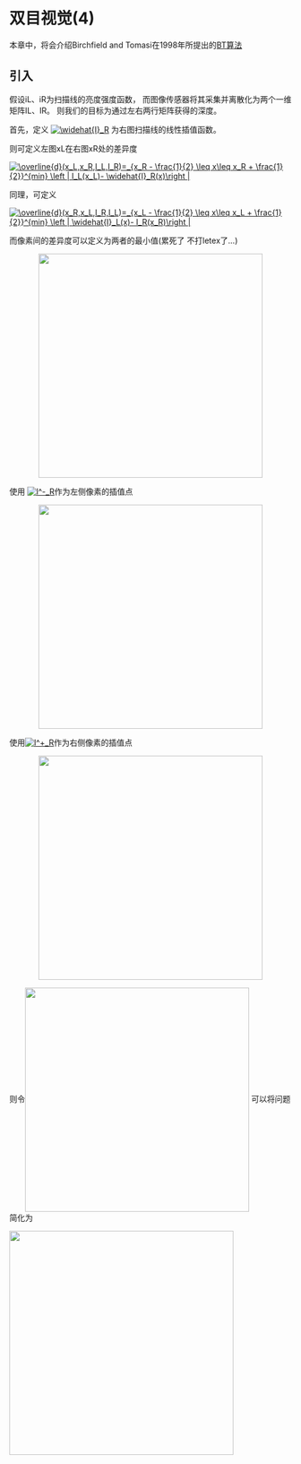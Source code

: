 双目视觉(4)
=========
本章中，将会介绍Birchfield and Tomasi在1998年所提出的[BT算法](http://code.opencv.org/attachments/605/BT1998.pdf)

## 引入
假设iL、iR为扫描线的亮度强度函数，
而图像传感器将其采集并离散化为两个一维矩阵IL、IR。
则我们的目标为通过左右两行矩阵获得的深度。

首先，定义
<a href="https://www.codecogs.com/eqnedit.php?latex=\widehat{I}_R" target="_blank"><img src="https://latex.codecogs.com/gif.latex?\widehat{I}_R" title="\widehat{I}_R" /></a>
为右图扫描线的线性插值函数。

则可定义左图xL在右图xR处的差异度

<a href="https://www.codecogs.com/eqnedit.php?latex=\overline{d}(x_L,x_R,I_L,I_R)=_{x_R&space;-&space;\frac{1}{2}&space;\leq&space;x\leq&space;x_R&space;&plus;&space;\frac{1}{2}}^{min}&space;\left&space;|&space;I_L(x_L)-&space;\widehat{I}_R(x)\right&space;|" target="_blank"><img src="https://latex.codecogs.com/gif.latex?\overline{d}(x_L,x_R,I_L,I_R)=_{x_R&space;-&space;\frac{1}{2}&space;\leq&space;x\leq&space;x_R&space;&plus;&space;\frac{1}{2}}^{min}&space;\left&space;|&space;I_L(x_L)-&space;\widehat{I}_R(x)\right&space;|" title="\overline{d}(x_L,x_R,I_L,I_R)=_{x_R - \frac{1}{2} \leq x\leq x_R + \frac{1}{2}}^{min} \left | I_L(x_L)- \widehat{I}_R(x)\right |" /></a>

同理，可定义

<a href="https://www.codecogs.com/eqnedit.php?latex=\overline{d}(x_R,x_L,I_R,I_L)=_{x_L&space;-&space;\frac{1}{2}&space;\leq&space;x\leq&space;x_L&space;&plus;&space;\frac{1}{2}}^{min}&space;\left&space;|&space;\widehat{I}_L(x)-&space;I_R(x_R)\right&space;|" target="_blank"><img src="https://latex.codecogs.com/gif.latex?\overline{d}(x_R,x_L,I_R,I_L)=_{x_L&space;-&space;\frac{1}{2}&space;\leq&space;x\leq&space;x_L&space;&plus;&space;\frac{1}{2}}^{min}&space;\left&space;|&space;\widehat{I}_L(x)-&space;I_R(x_R)\right&space;|" title="\overline{d}(x_R,x_L,I_R,I_L)=_{x_L - \frac{1}{2} \leq x\leq x_L + \frac{1}{2}}^{min} \left | \widehat{I}_L(x)- I_R(x_R)\right |" /></a>

而像素间的差异度可以定义为两者的最小值(累死了 不打letex了...)
<div  align="center">    
<img src="https://raw.githubusercontent.com/lvniqi/machine-learning/master/stero_vision/notes/Stereo%20camera_algorithm2_p1.PNG" width = "400"  align=center />
</div>

使用
<a href="https://www.codecogs.com/eqnedit.php?latex=I^-_R" target="_blank"><img src="https://latex.codecogs.com/gif.latex?I^-_R" title="I^-_R" /></a>作为左侧像素的插值点
<div  align="center">    
<img src="https://raw.githubusercontent.com/lvniqi/machine-learning/master/stero_vision/notes/Stereo%20camera_algorithm2_p2.PNG" width = "400"  align=center />
</div>

使用<a href="https://www.codecogs.com/eqnedit.php?latex=I^&plus;_R" target="_blank"><img src="https://latex.codecogs.com/gif.latex?I^&plus;_R" title="I^+_R" /></a>作为右侧像素的插值点
<div  align="center">    
<img src="https://raw.githubusercontent.com/lvniqi/machine-learning/master/stero_vision/notes/Stereo%20camera_algorithm2_p3.PNG" width = "400"  align=center />
</div>

则令<img src="https://raw.githubusercontent.com/lvniqi/machine-learning/master/stero_vision/notes/Stereo%20camera_algorithm2_p4.PNG" width = "400" align=center />
可以将问题简化为

<img src="https://raw.githubusercontent.com/lvniqi/machine-learning/master/stero_vision/notes/Stereo%20camera_algorithm2_p5.PNG" width = "400" align=center />